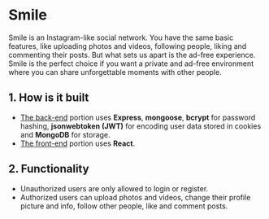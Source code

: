# Smile

Smile is an Instagram-like social network. You have the same basic features, like uploading photos and videos, following people, liking and commenting their posts. But what sets us apart is the ad-free experience. Smile is the perfect choice if you want a private and ad-free environment where you can share unforgettable moments with other people.

## 1. How is it built
* [The back-end](./REST-API) portion uses **Express**, **mongoose**, **bcrypt** for password hashing, **jsonwebtoken (JWT)** for encoding user data stored in cookies and **MongoDB** for storage.
* [The front-end](./smile) portion uses **React**.

## 2. Functionality
* Unauthorized users are only allowed to login or register.
* Authorized users can upload photos and videos, change their profile picture and info, follow other people, like and comment posts.
